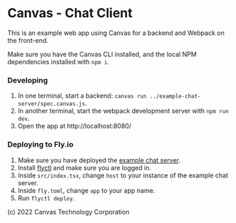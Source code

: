 # Canvas - Chat Client

This is an example web app using Canvas for a backend and Webpack on the front-end.

Make sure you have the Canvas CLI installed, and the local NPM dependencies installed with `npm i`.

### Developing

1. In one terminal, start a backend: `canvas run ../example-chat-server/spec.canvas.js`.
2. In another terminal, start the webpack development server with `npm run dev`.
3. Open the app at http://localhost:8080/

### Deploying to Fly.io

1. Make sure you have deployed the [example chat server](https://github.com/canvasxyz/canvas/tree/main/packages/example-chat-server).
2. Install [flyctl](https://fly.io/docs/speedrun/) and make sure you are logged in.
3. Inside `src/index.tsx`, change `host` to your instance of the example chat server.
4. Inside `fly.toml`, change `app` to your app name.
5. Run `flyctl deploy`.

(c) 2022 Canvas Technology Corporation

